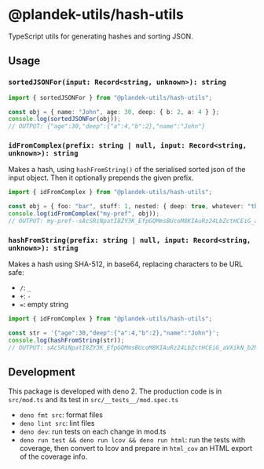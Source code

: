 # @plandek-utils/hash-utils

TypeScript utils for generating hashes and sorting JSON.

## Usage

### `sortedJSONFor(input: Record<string, unknown>): string`

```ts
import { sortedJSONFor } from "@plandek-utils/hash-utils";

const obj = { name: "John", age: 30, deep: { b: 2, a: 4 } };
console.log(sortedJSONFor(obj));
// OUTPUT: {"age":30,"deep":{"a":4,"b":2},"name":"John"}
```

### `idFromComplex(prefix: string | null, input: Record<string, unknown>): string`

Makes a hash, using `hashFromString()` of the serialised sorted json of the input object. Then it optionally prepends the given prefix.

```ts
import { idFromComplex } from "@plandek-utils/hash-utils";

const obj = { foo: "bar", stuff: 1, nested: { deep: true, whatever: "this is" } };
console.log(idFromComplex("my-pref", obj));
// OUTPUT: my-pref--sAcSRiNpatI8ZY3K_EfpGQMmsBUcoM8KIAuRz24LbZctHCEiG_aVXikN_b2NsNAOkes-65cuYCG2zdi5nl6HRw
```

### `hashFromString(prefix: string | null, input: Record<string, unknown>): string`

Makes a hash using SHA-512, in base64, replacing characters to be URL safe:

-  `/`: `_`
-  `+`: `-`
-  `=`: empty string


```ts
import { idFromComplex } from "@plandek-utils/hash-utils";

const str = '{"age":30,"deep":{"a":4,"b":2},"name":"John"}';
console.log(hashFromString(str));
// OUTPUT: sAcSRiNpatI8ZY3K_EfpGQMmsBUcoM8KIAuRz24LbZctHCEiG_aVXikN_b2NsNAOkes-65cuYCG2zdi5nl6HRw
```


## Development

This package is developed with deno 2. The production code is in `src/mod.ts` and its test in
`src/__tests__/mod.spec.ts`

- `deno fmt src`: format files
- `deno lint src`: lint files
- `deno dev`: run tests on each change in mod.ts
- `deno run test && deno run lcov && deno run html`: run the tests with coverage, then convert to lcov and prepare in
  `html_cov` an HTML export of the coverage info.
